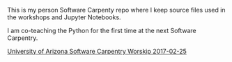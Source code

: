 This is my person Software Carpenty repo where I keep source files used in the workshops and Jupyter Notebooks.

I am co-teaching the Python for the first time at the next Software Carpentry.

[University of Arizona Software Carpentry Worskip 2017-02-25](https://uhilgert.github.io/2017-02-25-CyVerse/)
